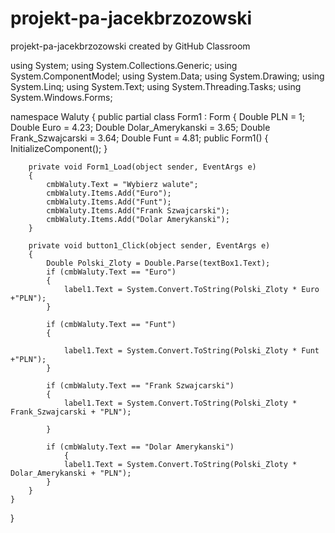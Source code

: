 # projekt-pa-jacekbrzozowski
projekt-pa-jacekbrzozowski created by GitHub Classroom




using System;
using System.Collections.Generic;
using System.ComponentModel;
using System.Data;
using System.Drawing;
using System.Linq;
using System.Text;
using System.Threading.Tasks;
using System.Windows.Forms;

namespace Waluty
{
    public partial class Form1 : Form
    {
        Double PLN = 1;
        Double Euro = 4.23;
        Double Dolar_Amerykanski = 3.65;
        Double Frank_Szwajcarski = 3.64;
        Double Funt = 4.81;
        public Form1()
        {
            InitializeComponent();
        }

        private void Form1_Load(object sender, EventArgs e)
        {
            cmbWaluty.Text = "Wybierz walute";
            cmbWaluty.Items.Add("Euro");
            cmbWaluty.Items.Add("Funt");
            cmbWaluty.Items.Add("Frank Szwajcarski");
            cmbWaluty.Items.Add("Dolar Amerykanski");
        }

        private void button1_Click(object sender, EventArgs e)
        {
            Double Polski_Zloty = Double.Parse(textBox1.Text);
            if (cmbWaluty.Text == "Euro")
            {
                label1.Text = System.Convert.ToString(Polski_Zloty * Euro +"PLN");
            }

            if (cmbWaluty.Text == "Funt")
            {

                label1.Text = System.Convert.ToString(Polski_Zloty * Funt +"PLN");
            }

            if (cmbWaluty.Text == "Frank Szwajcarski")
            {
                label1.Text = System.Convert.ToString(Polski_Zloty * Frank_Szwajcarski + "PLN");

            }

            if (cmbWaluty.Text == "Dolar Amerykanski")
                {
                label1.Text = System.Convert.ToString(Polski_Zloty * Dolar_Amerykanski + "PLN");
            }
        }
    }
}
